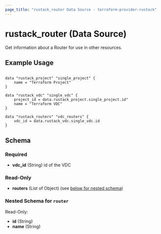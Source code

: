 ```yaml
---
page_title: "rustack_router Data Source - terraform-provider-rustack"
---
```

# rustack_router (Data Source)

Get information about a Router for use in other resources. 

## Example Usage

```hcl

data "rustack_project" "single_project" {
    name = "Terraform Project"
}

data "rustack_vdc" "single_vdc" {
    project_id = data.rustack_project.single_project.id"
    name = "Terraform VDC"
}

data "rustack_routers" "vdc_routers" {
    vdc_id = data.rustack_vdc.single_vdc.id
}

```
## Schema

### Required

- **vdc_id** (String) id of the VDC

### Read-Only

- **routers** (List of Object) (see [below for nested schema](#nestedatt--router))

<a id="nestedatt--router"></a>
### Nested Schema for `router`

Read-Only:

- **id** (String)
- **name** (String)
